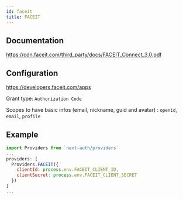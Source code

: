 ```yaml
---
id: faceit
title: FACEIT
---
```


## Documentation

https://cdn.faceit.com/third_party/docs/FACEIT_Connect_3.0.pdf

## Configuration

https://developers.faceit.com/apps

Grant type: `Authorization Code`

Scopes to have basic infos (email, nickname, guid and avatar) : `openid`, `email`, `profile`

## Example

```js
import Providers from `next-auth/providers`
...
providers: [
  Providers.FACEIT({
    clientId: process.env.FACEIT_CLIENT_ID,
    clientSecret: process.env.FACEIT_CLIENT_SECRET
  })
]
...
```
